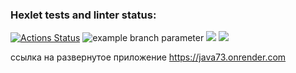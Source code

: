 ### Hexlet tests and linter status:
[![Actions Status](https://github.com/Shaiko-Vitaliy/java-project-73/workflows/hexlet-check/badge.svg)](https://github.com/Shaiko-Vitaliy/java-project-73/actions)
![example branch parameter](https://github.com/Shaiko-Vitaliy/java-project-73/actions/workflows/build.yml/badge.svg?event=push)
<a href="https://codeclimate.com/github/Shaiko-Vitaliy/java-project-73/maintainability"><img src="https://api.codeclimate.com/v1/badges/bc76692c3433e2e06145/maintainability" /></a>
<a href="https://codeclimate.com/github/Shaiko-Vitaliy/java-project-73/test_coverage"><img src="https://api.codeclimate.com/v1/badges/bc76692c3433e2e06145/test_coverage" /></a>

ссылка на развернутое приложение https://java73.onrender.com
